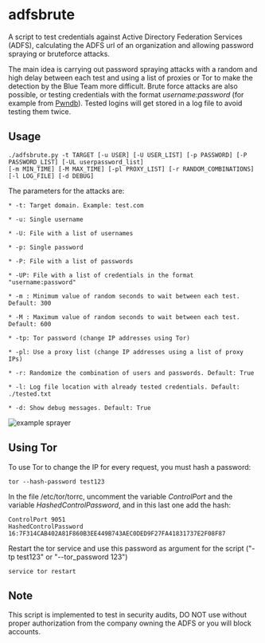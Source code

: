 # adfsbrute

A script to test credentials against Active Directory Federation Services (ADFS), calculating the ADFS url of an organization and allowing password spraying or bruteforce attacks. 

The main idea is carrying out password spraying attacks with a random and high delay between each test and using a list of proxies or Tor to make the detection by the Blue Team more difficult. Brute force attacks are also possible, or testing credentials with the format *username:password* (for example from [Pwndb](https://github.com/davidtavarez/pwndb)). Tested logins will get stored in a log file to avoid testing them twice.


## Usage

```
./adfsbrute.py -t TARGET [-u USER] [-U USER_LIST] [-p PASSWORD] [-P PASSWORD_LIST] [-UL userpassword_list]
[-m MIN_TIME] [-M MAX_TIME] [-pl PROXY_LIST] [-r RANDOM_COMBINATIONS] [-l LOG_FILE] [-d DEBUG]
```

The parameters for the attacks are:

	* -t: Target domain. Example: test.com
	
	* -u: Single username
	
	* -U: File with a list of usernames
	
	* -p: Single password
	
	* -P: File with a list of passwords

	* -UP: File with a list of credentials in the format "username:password"

	* -m : Minimum value of random seconds to wait between each test. Default: 300

	* -M : Maximum value of random seconds to wait between each test. Default: 600

	* -tp: Tor password (change IP addresses using Tor)

	* -pl: Use a proxy list (change IP addresses using a list of proxy IPs)

	* -r: Randomize the combination of users and passwords. Default: True

	* -l: Log file location with already tested credentials. Default: ./tested.txt

	* -d: Show debug messages. Default: True


![example sprayer](https://i.imgur.com/KP5Cxk5.png)


## Using Tor

To use Tor to change the IP for every request, you must hash a password:

```
tor --hash-password test123
```

In the file /etc/tor/torrc, uncomment the variable *ControlPort* and the variable *HashedControlPassword*, and in this last one add the hash:

```
ControlPort 9051
HashedControlPassword 16:7F314CAB402A81F860B3EE449B743AEC0DED9F27FA41831737E2F08F87
```

Restart the tor service and use this password as argument for the script ("-tp test123" or "--tor_password 123")

```
service tor restart
```

## Note

This script is implemented to test in security audits, DO NOT use without proper authorization from the company owning the ADFS or you will block accounts.